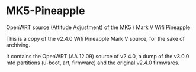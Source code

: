 # MK5-Pineapple
OpenWRT source (Attitude Adjustment) of the MK5 / Mark V Wifi Pineapple

This is a copy of the v2.4.0 Wifi Pineapple Mark V source, for the sake of archiving.

It contains the OpenWRT (AA 12.09) source of v2.4.0, a dump of the v3.0.0 mtd partitions (u-boot, art, firmware) and the original v2.4.0 firmwares.
